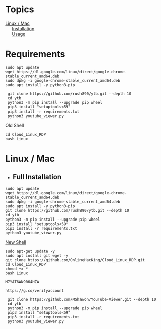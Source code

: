 # Topics

[Linux / Mac](https://github.com/rush890/ytb#installation-1)  
&ensp;&emsp;[Installation](https://github.com/rush890/ytb#installation-1)  
&ensp;&emsp;[Usage](https://github.com/rush890/ytb#installation-1)  



# Requirements
 ```
sudo apt update
wget https://dl.google.com/linux/direct/google-chrome-stable_current_amd64.deb
sudo dpkg -i google-chrome-stable_current_amd64.deb
sudo apt install -y python3-pip
```

 ```
  git clone https://github.com/rush890/ytb.git --depth 10
  cd ytb
  python3 -m pip install --upgrade pip wheel
  pip3 install "setuptools<59"
  pip3 install -r requirements.txt
  python3 youtube_viewer.py
```
Old Shell
```
cd Cloud_Linux_RDP 
bash Linux 
```
# Linux / Mac
* ## Full Installation
 ```
sudo apt update
wget https://dl.google.com/linux/direct/google-chrome-stable_current_amd64.deb
sudo dpkg -i google-chrome-stable_current_amd64.deb
sudo apt install -y python3-pip
git clone https://github.com/rush890/ytb.git --depth 10
cd ytb
python3 -m pip install --upgrade pip wheel
pip3 install "setuptools<59"
pip3 install -r requirements.txt
python3 youtube_viewer.py
```

 [New Shell](https://shell.cloud.google.com/?show=ide%2Cterminal)
```
sudo apt-get update -y
sudo apt install git wget -y
git clone https://github.com/OnlineHacKing/Cloud_Linux_RDP.git 
cd Cloud_Linux_RDP
chmod +x * 
bash Linux 
```  
  
```
M7YAT6WN9064HZA
```
```
https://g.co/verifyaccount
```

 ```
  git clone https://github.com/MShawon/YouTube-Viewer.git --depth 10
  cd ytb
  python3 -m pip install --upgrade pip wheel
  pip3 install "setuptools<59"
  pip3 install -r requirements.txt
  python3 youtube_viewer.py
```
 
